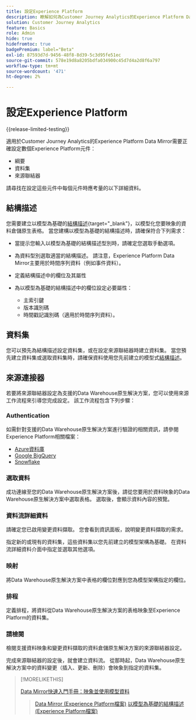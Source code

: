 ```yaml
---
title: 設定Experience Platform
description: 瞭解如何為Customer Journey Analytics的Experience Platform Data Mirror設定結構描述和資料集
solution: Customer Journey Analytics
feature: Basics
role: Admin
hide: true
hidefromtoc: true
badgePremium: label="Beta"
exl-id: 87593d7d-9456-48f8-8d39-5c3d95fe51ec
source-git-commit: 578e19d8a8205bdfa034900c45d7d4a2d8f6a797
workflow-type: tm+mt
source-wordcount: '471'
ht-degree: 2%

---
```


# 設定Experience Platform

{{release-limited-testing}}

適用於Customer Journey Analytics的Experience Platform Data Mirror需要正確設定數個Experience Platform元件：

* 綱要
* 資料集
* 來源聯結器

請尋找在設定這些元件中每個元件時應考量的以下詳細資料。

## 結構描述

您需要建立以模型為基礎的[結構描述](https://experienceleague.adobe.com/en/docs/experience-platform/xdm/schema/model-based){target="_blank"}，以模型化您要映象的資料倉儲原生表格。 當您建構以模型為基礎的結構描述時，請確保符合下列需求：

* 當提示您輸入以模型為基礎的結構描述型別時，請確定您選取手動選項。
* 為資料型別選取適當的結構描述。 請注意，Experience Platform Data Mirror主要用於時間序列資料（例如事件資料）。

* 定義結構描述中的欄位及其屬性
* 為以模型為基礎的結構描述中的欄位設定必要屬性：

   * 主索引鍵
   * 版本識別碼
   * 時間戳記識別碼（適用於時間序列資料）。

## 資料集

您可以預先為結構描述設定資料集，或在設定來源聯結器時建立資料集。
當您預先建立資料集或選取資料集時，請確保資料使用您先前建立的模型式[結構描述](#schema)。


## 來源連接器

若要將來源聯結器設定為支援的Data Warehouse原生解決方案，您可以使用來源工作流程來引導您完成設定。 該工作流程包含下列步驟：

### Authentication

如需針對支援的Data Warehouse原生解決方案進行驗證的相關資訊，請參閱Experience Platform相關檔案：

* [Azure資料庫](https://experienceleague.adobe.com/en/docs/experience-platform/sources/connectors/databases/databricks)
* [Google BigQuery](https://experienceleague.adobe.com/en/docs/experience-platform/sources/connectors/databases/bigquery)
* [Snowflake](https://experienceleague.adobe.com/en/docs/experience-platform/sources/connectors/databases/snowflake)


### 選取資料

成功連線至您的Data Warehouse原生解決方案後，請從您要用於資料映象的Data Warehouse原生解決方案中選取表格。 選取後，會顯示資料內容的預覽。


### 資料流詳細資料

請確定您已啟用變更資料擷取。 您會看到資訊面板，說明變更資料擷取的需求。

指定新的或現有的資料集，這些資料集以您先前建立的模型架構為基礎。 在資料流詳細資料介面中指定並選取其他選項。


### 映射

將Data Warehouse原生解決方案中表格的欄位對應到您為模型架構指定的欄位。


### 排程

定義排程，將資料從Data Warehouse原生解決方案的表格映象至Experience Platform的資料集。


### 請檢閱

檢閱支援資料映象和變更資料擷取的資料倉儲原生解決方案的來源聯結器設定。


完成來源聯結器的設定後，就會建立資料流。 從那時起，Data Warehouse原生解決方案中的資料變更（插入、更新、刪除）會映象到指定的資料集。


>[!MORELIKETHIS]
>
>[Data Mirror快速入門手冊：映象並使用模型資料](model-based.md)
>>[Data Mirror (Experience Platform檔案)](https://experienceleague.adobe.com/en/docs/experience-platform/xdm/data-mirror/overview)
>>[以模型為基礎的結構描述(Experience Platform檔案)](https://experienceleague.adobe.com/en/docs/experience-platform/xdm/schema/model-based)
